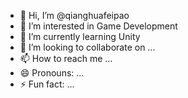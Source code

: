 - 👋 Hi, I’m @qianghuafeipao
- 👀 I’m interested in Game Development
- 🌱 I’m currently learning Unity
- 💞️ I’m looking to collaborate on ...
- 📫 How to reach me ...
- 😄 Pronouns: ...
- ⚡ Fun fact: ...

<!---
qianghuafeipao/qianghuafeipao is a ✨ special ✨ repository because its `README.md` (this file) appears on your GitHub profile.
You can click the Preview link to take a look at your changes.
--->
